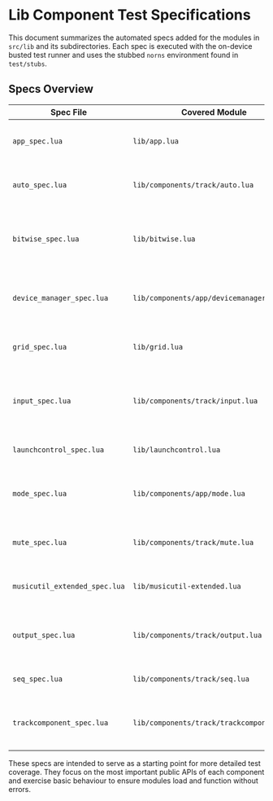 # Lib Component Test Specifications

This document summarizes the automated specs added for the modules in
`src/lib` and its subdirectories.  Each spec is executed with the on-device
busted test runner and uses the stubbed `norns` environment found in
`test/stubs`.

## Specs Overview

| Spec File | Covered Module | Purpose |
|-----------|----------------|---------|
| `app_spec.lua` | `lib/app.lua` | Verifies the event subscription system. |
| `auto_spec.lua` | `lib/components/track/auto.lua` | Tests storing and toggling automation actions. |
| `bitwise_spec.lua` | `lib/bitwise.lua` | Checks initialization, mutation and cycling of bitwise sequences. |
| `device_manager_spec.lua` | `lib/components/app/devicemanager.lua` | Ensures virtual and MIDI devices are registered. |
| `grid_spec.lua` | `lib/grid.lua` | Exercises LED setting and refresh behaviour. |
| `input_spec.lua` | `lib/components/track/input.lua` | Sends MIDI trigger events through the input component. |
| `launchcontrol_spec.lua` | `lib/launchcontrol.lua` | Confirms note and CC mappings. |
| `mode_spec.lua` | `lib/components/app/mode.lua` | Enables and disables mode with a dummy component. |
| `mute_spec.lua` | `lib/components/track/mute.lua` | Verifies note filtering based on mute state. |
| `musicutil_extended_spec.lua` | `lib/musicutil-extended.lua` | Tests scale bit conversions and shifting. |
| `output_spec.lua` | `lib/components/track/output.lua` | Forwards MIDI events to the assigned device. |
| `seq_spec.lua` | `lib/components/track/seq.lua` | Records events and loads clips. |
| `trackcomponent_spec.lua` | `lib/components/track/trackcomponent.lua` | Confirms generic event emitter functionality. |

These specs are intended to serve as a starting point for more detailed test
coverage. They focus on the most important public APIs of each component and
exercise basic behaviour to ensure modules load and function without errors.
